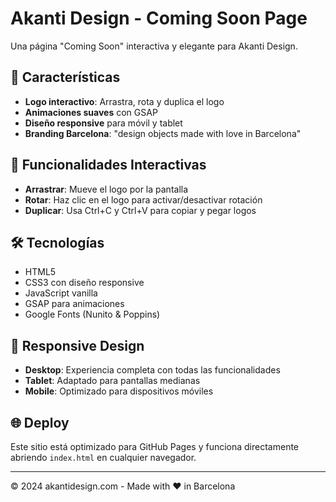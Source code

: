 # Akanti Design - Coming Soon Page

Una página "Coming Soon" interactiva y elegante para Akanti Design.

## 🎨 Características

- **Logo interactivo**: Arrastra, rota y duplica el logo
- **Animaciones suaves** con GSAP
- **Diseño responsive** para móvil y tablet
- **Branding Barcelona**: "design objects made with love in Barcelona"

## 🚀 Funcionalidades Interactivas

- **Arrastrar**: Mueve el logo por la pantalla
- **Rotar**: Haz clic en el logo para activar/desactivar rotación
- **Duplicar**: Usa Ctrl+C y Ctrl+V para copiar y pegar logos

## 🛠️ Tecnologías

- HTML5
- CSS3 con diseño responsive
- JavaScript vanilla
- GSAP para animaciones
- Google Fonts (Nunito & Poppins)

## 📱 Responsive Design

- **Desktop**: Experiencia completa con todas las funcionalidades
- **Tablet**: Adaptado para pantallas medianas
- **Mobile**: Optimizado para dispositivos móviles

## 🌐 Deploy

Este sitio está optimizado para GitHub Pages y funciona directamente abriendo `index.html` en cualquier navegador.

---

© 2024 akantidesign.com - Made with ❤️ in Barcelona
